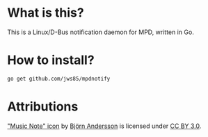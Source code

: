 # What is this?

This is a Linux/D-Bus notification daemon for MPD, written in Go.

# How to install?

```bash
go get github.com/jws85/mpdnotify
```

# Attributions

["Music Note" icon](https://thenounproject.com/search/?q=music%20note&i=1060111)
by [Björn Andersson](https://thenounproject.com/bjorna1) is licensed under
[CC BY 3.0](https://creativecommons.org/licenses/by/3.0/us/legalcode).
